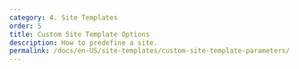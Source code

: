 ```yaml
---
category: 4. Site Templates
order: 5
title: Custom Site Template Options
description: How to predefine a site.
permalink: /docs/en-US/site-templates/custom-site-template-parameters/
---
```



